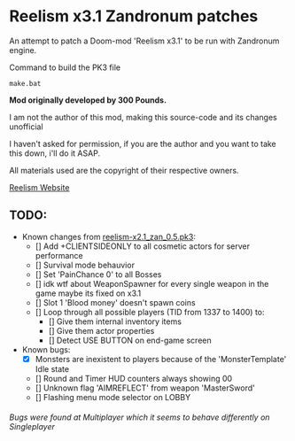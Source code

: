 # Reelism x3.1 Zandronum patches

An attempt to patch a Doom-mod 'Reelism x3.1' to be run with Zandronum engine.

Command to build the PK3 file

```
make.bat
```

**Mod originally developed by 300 Pounds.**

I am not the author of this mod, making this source-code and its changes unofficial

I haven't asked for permission, if you are the author and you want to take this down, i'll do it ASAP.

All materials used are the copyright of their respective owners.

[Reelism Website](https://www.thekinsie.com/reelism/)

## TODO:
- Known changes from [reelism-x2.1_zan_0.5.pk3](https://static.allfearthesentinel.net/wads/reelism-x2.1_zan_0.5.pk3):
    - [] Add +CLIENTSIDEONLY to all cosmetic actors for server performance
    - [] Survival mode behauvior
    - [] Set 'PainChance 0' to all Bosses
    - [] idk wtf about WeaponSpawner for every single weapon in the game maybe its fixed on x3.1
    - [] Slot 1 'Blood money' doesn't spawn coins
    - [] Loop through all possible players (TID from 1337 to 1400) to:
        - [] Give them internal inventory items
        - [] Give them actor properties
        - [] Detect USE BUTTON on end-game screen
- Known bugs:
    - [x] Monsters are inexistent to players because of the 'MonsterTemplate' Idle state
    - [] Round and Timer HUD counters always showing 00
    - [] Unknown flag 'AIMREFLECT' from weapon 'MasterSword'
    - [] Flashing menu mode selector on LOBBY

###### Bugs were found at Multiplayer which it seems to behave differently on Singleplayer